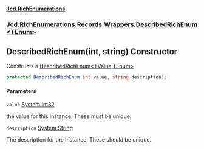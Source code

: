 #### [Jcd.RichEnumerations](index.md 'index')
### [Jcd.RichEnumerations.Records.Wrappers](Jcd.RichEnumerations.Records.Wrappers.md 'Jcd.RichEnumerations.Records.Wrappers').[DescribedRichEnum&lt;TEnum&gt;](DescribedRichEnum_TEnum_.md 'Jcd.RichEnumerations.Records.Wrappers.DescribedRichEnum<TEnum>')

## DescribedRichEnum(int, string) Constructor

Constructs a [DescribedRichEnum&lt;TValue,TEnum&gt;](DescribedRichEnum_TValue,TEnum_.md 'Jcd.RichEnumerations.Records.Wrappers.DescribedRichEnum<TValue,TEnum>')

```csharp
protected DescribedRichEnum(int value, string description);
```
#### Parameters

<a name='Jcd.RichEnumerations.Records.Wrappers.DescribedRichEnum_TEnum_.DescribedRichEnum(int,string).value'></a>

`value` [System.Int32](https://docs.microsoft.com/en-us/dotnet/api/System.Int32 'System.Int32')

the value for this instance. These must be unique.

<a name='Jcd.RichEnumerations.Records.Wrappers.DescribedRichEnum_TEnum_.DescribedRichEnum(int,string).description'></a>

`description` [System.String](https://docs.microsoft.com/en-us/dotnet/api/System.String 'System.String')

The description for the instance. These should be unique.